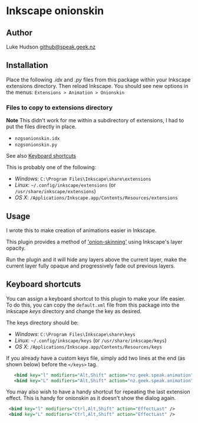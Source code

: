 # Inkscape onionskin

## Author
Luke Hudson <github@speak.geek.nz>

## Installation

Place the following *.idx* and *.py* files from this package within your Inkscape extensions directory.
Then reload Inkscape. You should see new options in the menus: `Extensions > Animation > Onionskin`
### Files to copy to extensions directory
**Note** This didn't work for me within a subdirectory of extensions, I had to put the files directly in place.

- `nzgsonionskin.idx`
- `nzgsonionskin.py`

See also [Keyboard shortcuts](#user-content-keyboard-shortcuts)

This is probably one of the following:
- *Windows*: `C:\Program Files\Inkscape\share\extensions`
- *Linux*: `~/.config/inkscape/extensions` (or `/usr/share/inkscape/extensions`)
- *OS X*: `/Applications/Inkscape.app/Contents/Resources/extensions`

## Usage
I wrote this to make creation of animations easier in Inkscape.

This plugin provides a method of ['onion-skinning'](http://en.wikipedia.org/wiki/Onion_skinning) using Inkscape's layer opacity.

Run the plugin and it will hide any layers above the current layer, make the current layer fully opaque and progressively fade out previous layers.

## Keyboard shortcuts

You can assign a keyboard shortcut to this plugin to make your life easier.
To do this, you can copy the `default.xml` file from this package into the inkscape *keys* directory and change the key as desired.

The keys directory should be:

- *Windows*: `C:\Program Files\Inkscape\share\keys`
- *Linux*: `~/.config/inkscape/keys` (or `/usr/share/inkscape/keys`)
- *OS X*: `/Applications/Inkscape.app/Contents/Resources/keys`

If you already have a custom keys file, simply add two lines at the end (as shown below) before the `</keys>` tag.


~~~xml
   <bind key="l" modifiers="Alt,Shift" action="nz.geek.speak.animation" display="true"/>
   <bind key="L" modifiers="Alt,Shift" action="nz.geek.speak.animation" />
~~~

You may also wish to have a handy shortcut for repeating the last extension effect.  This is handy for onionskin as it doesn't show the dialog again.

~~~xml
 <bind key="l" modifiers="Ctrl,Alt,Shift" action="EffectLast" />
 <bind key="L" modifiers="Ctrl,Alt,Shift" action="EffectLast" />
~~~